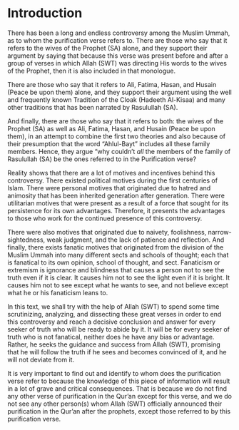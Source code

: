 Introduction
============

There has been a long and endless controversy among the Muslim Ummah, as
to whom the purification verse refers to. There are those who say that
it refers to the wives of the Prophet (SA) alone, and they support their
argument by saying that because this verse was present before and after
a group of verses in which Allah (SWT) was directing His words to the
wives of the Prophet, then it is also included in that monologue.

There are those who say that it refers to Ali, Fatima, Hasan, and Husain
(Peace be upon them) alone, and they support their argument using the
well and frequently known Tradition of the Cloak (Hadeeth Al-Kisaa) and
many other traditions that has been narrated by Rasulullah (SA).

And finally, there are those who say that it refers to both: the wives
of the Prophet (SA) as well as Ali, Fatima, Hasan, and Husain (Peace be
upon them), in an attempt to combine the first two theories and also
because of their presumption that the word “Ahlul-Bayt” includes all
these family members. Hence, they argue “why couldn’t *all* the members
of the family of Rasulullah (SA) be the ones referred to in the
Purification verse?

Reality shows that there are a lot of motives and incentives behind this
controversy. There existed political motives during the first centuries
of Islam. There were personal motives that originated due to hatred and
animosity that has been inherited generation after generation. There
were utilitarian motives that were present as a result of a force that
sought for its persistence for its own advantages. Therefore, it
presents the advantages to those who work for the continued presence of
this controversy.

There were also motives that originated due to naivety, foolishness,
narrow-sightedness, weak judgment, and the lack of patience and
reflection. And finally, there exists fanatic motives that originated
from the division of the Muslim Ummah into many different sects and
schools of thought; each that is fanatical to its own opinion, school of
thought, and sect. Fanaticism or extremism is ignorance and blindness
that causes a person not to see the truth even if it is clear. It causes
him not to see the light even if it is bright. It causes him not to see
except what he wants to see, and not believe except what he or his
fanaticism leans to.

In this text, we shall try with the help of Allah (SWT) to spend some
time scrutinizing, analyzing, and dissecting these great verses in order
to end this controversy and reach a decisive conclusion and answer for
every seeker of truth who will be ready to abide by it. It will be for
every seeker of truth who is not fanatical, neither does he have any
bias or advantage. Rather, he seeks the guidance and success from Allah
(SWT), promising that he will follow the truth if he sees and becomes
convinced of it, and he will not deviate from it.

It is very important to find out and identify to whom does the
purification verse refer to because the knowledge of this piece of
information will result in a lot of grave and critical consequences.
That is because we do not find any other verse of purification in the
Qur’an except for this verse, and we do not see any other person(s) whom
Allah (SWT) officially announced their purification in the Qur’an after
the prophets, except those referred to by this purification verse.


